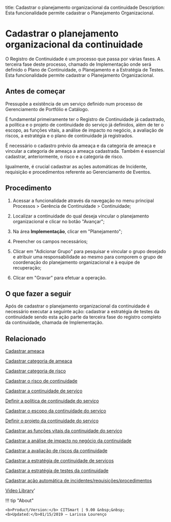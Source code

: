 title: Cadastrar o planejamento organizacional da continuidade
Description: Esta funcionalidade permite cadastrar o Planejamento Organizacional.
# Cadastrar o planejamento organizacional da continuidade

O Registro de Continuidade é um processo que passa por várias fases. A terceira fase deste processo, chamado de Implementação onde será definido o Plano de Continuidade, o Planejamento e a Estratégia de Testes. Esta funcionalidade permite cadastrar o Planejamento Organizacional.

Antes de começar
--------------------

Pressupõe a existência de um serviço definido num processo de Gerenciamento de
Portfólio e Catálogo.

É fundamental primeiramente ter o Registro de Continuidade já cadastrado, a
política e o projeto de continuidade do serviço já definidos, além de ter o
escopo, as funções vitais, a análise de impacto no negócio, a avaliação de
riscos, a estratégia e o plano de continuidade já registrados.

É necessário o cadastro prévio da ameaça e da categoria de ameaça e vincular a
categoria de ameaça a ameaça cadastrada. Também é essencial cadastrar,
anteriormente, o risco e a categoria de risco.

Igualmente, é crucial cadastrar as ações automáticas de Incidente, requisição e
procedimentos referente ao Gerenciamento de Eventos.

Procedimento
----------------

1.  Acessar a funcionalidade através da navegação no menu principal Processos \>
    Gerência de Continuidade \> Continuidade;

2.  Localizar a continuidade do qual deseja vincular o planejamento
    organizacional e clicar no botão "Avançar";

3.  Na área **Implementação**, clicar em "Planejamento";

4.  Preencher os campos necessários;

5.  Clicar em "Adicionar Grupo" para pesquisar e vincular o grupo desejado e
    atribuir uma responsabilidade ao mesmo para comporem o grupo de coordenação
    do planejamento organizacional e à equipe de recuperação;

6.  Clicar em "Gravar" para efetuar a operação.

O que fazer a seguir
------------------------

Após de cadastrar o planejamento organizacional da continuidade é necessário
executar a seguinte ação: cadastrar a estratégia de testes da continuidade sendo
esta ação parte da terceira fase do registro completo da continuidade, chamada
de Implementação.

Relacionado
----------------

[Cadastrar ameaça](/pt-br/citsmart-platform-9/processes/continuity/configuration/register-threat.html)

[Cadastrar categoria de ameaça](/pt-br/citsmart-platform-9/processes/continuity/configuration/threat-category.html)

[Cadastrar categoria de risco](/pt-br/citsmart-platform-9/processes/continuity/configuration/risk-category.html)

[Cadastrar o risco de continuidade](/pt-br/citsmart-platform-9/processes/continuity/configuration/register-continuity-risk.html)

[Cadastrar a continuidade de serviço](/pt-br/citsmart-platform-9/processes/continuity/use/register-service-continuity.html)

[Definir a política de continuidade do serviço](/pt-br/citsmart-platform-9/processes/continuity/use/continuity-policy.html)

[Cadastrar o escopo da continuidade do serviço](/pt-br/citsmart-platform-9/processes/continuity/use/service-continuity-scope.html)

[Definir o projeto da continuidade do serviço](/pt-br/citsmart-platform-9/processes/continuity/use/service-continuity-project.html)

[Cadastrar as funções vitais da continuidade do serviço](/pt-br/citsmart-platform-9/processes/continuity/use/continuity-vital-functions.html)

[Cadastrar a análise de impacto no negócio da continuidade](/pt-br/citsmart-platform-9/processes/continuity/use/impact-analysis-continuity-business.html)

[Cadastrar a avaliação de riscos da continuidade](/pt-br/citsmart-platform-9/processes/continuity/use/continuity-risk-evaluation.html)

[Cadastrar a estratégia de continuidade de serviços](/pt-br/citsmart-platform-9/processes/continuity/use/service-continuity-strategy.html)

[Cadastrar a estratégia de testes da continuidade](/pt-br/citsmart-platform-9/processes/continuity/use/continuity-test-registration.html)

[Cadastrar ação automática de incidentes/requisições/procedimentos](/pt-br/citsmart-platform-9/additional-features/automation-of-operation/configuration/register-automatic-actions-incident-request-procedure.html)

<i class='fa fa-youtube-play  fa-2x' style='color:#97ce17;vertical-align: middle;'> </i> [Video Library](https://www.youtube.com/playlist?list=PLB5qK2uzf2RPHLLyCQ9CqOeIt08azAa6k)'

!!! tip "About"

    <b>Product/Version:</b> CITSmart | 9.00 &nbsp;&nbsp;
    <b>Updated:</b>01/15/2019 – Larissa Lourenço

